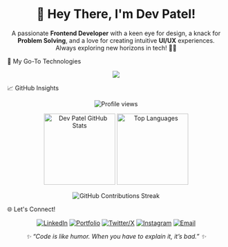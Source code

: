 <h1 align="center">👋 Hey There, I'm Dev Patel!</h1>

<p align="center">
A passionate <b>Frontend Developer</b> with a keen eye for design, a knack for <b>Problem Solving</b>, and a love for creating intuitive <b>UI/UX</b> experiences. Always exploring new horizons in tech! 🧑‍💻
</p>

🚀 My Go-To Technologies
<p align="center">
<img src="https://skillicons.dev/icons?i=html,css,js,ts,react,tailwind,materialui,nodejs,git,github,figma,canva&perline=6&theme=dark&animate=true" />
</p>

📈 GitHub Insights
<p align="center">
<img src="https://komarev.com/ghpvc/?username=Dev-Patel-4522&color=blueviolet" alt="Profile views" />
</p>

<p align="center">
<img src="https://github-readme-stats.vercel.app/api?username=Dev-Patel-4522&show_icons=true&theme=radical&hide_border=true&count_private=true" alt="Dev Patel GitHub Stats" height="165" />
<img src="https://github-readme-stats.vercel.app/api/top-langs/?username=Dev-Patel-4522&layout=compact&theme=radical&hide_border=true" alt="Top Languages" height="165" />
</p>

<p align="center">
<img src="https://github-readme-streak-stats.herokuapp.com/?user=Dev-Patel-4522&theme=radical&hide_border=true" alt="GitHub Contributions Streak" />
</p>

🌐 Let's Connect!
<p align="center">
<a href="https://www.linkedin.com/in/dev-patel-0bba48219/" target="_blank"><img src="https://img.shields.io/badge/LinkedIn-0A66C2?style=for-the-badge&logo=linkedin&logoColor=white" alt="LinkedIn"/></a>
<a href="https://dev-portfoliosite.netlify.app/" target="_blank"><img src="https://img.shields.io/badge/Portfolio-FF7139?style=for-the-badge&logo=firefox&logoColor=white" alt="Portfolio"/></a>
<a href="https://x.com/devmghpatel" target="_blank"><img src="https://img.shields.io/badge/Twitter/X-000000?style=for-the-badge&logo=x&logoColor=white" alt="Twitter/X"/></a>
<a href="https://www.instagram.com/npm.dev/" target="_blank"><img src="https://img.shields.io/badge/Instagram-E4405F?style=for-the-badge&logo=instagram&logoColor=white" alt="Instagram"/></a>
<a href="mailto:devpatel7524@gmail.com"><img src="https://img.shields.io/badge/Email-D14836?style=for-the-badge&logo=gmail&logoColor=white" alt="Email"/></a>
</p>

<p align="center"><i>✨ “Code is like humor. When you have to explain it, it’s bad.” ✨</i></p>
